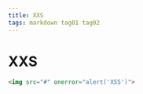 ```yaml
---
title: XXS
tags: markdown tag01 tag02
---
```


# XXS

```html
<img src="#" onerror="alert('XSS')">
```

